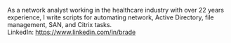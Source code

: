 As a network analyst working in the healthcare industry with over 22 years experience, I write scripts for automating network, Active Directory, file management, SAN, and Citrix tasks.<br>
LinkedIn: https://www.linkedin.com/in/brade
